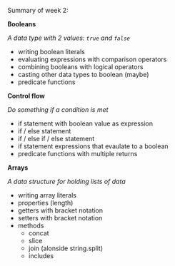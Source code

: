 Summary of week 2:

**Booleans**

_A data type with 2 values: `true` and `false`_

* writing boolean literals
* evaluating expressions with comparison operators
* combining booleans with logical operators
* casting other data types to boolean (maybe)
* predicate functions

**Control flow**

_Do something if a condition is met_

* if statement with boolean value as expression
* if / else statement
* if / else if / else statement
* if statement expressions that evaulate to a boolean
* predicate functions with multiple returns

**Arrays**

_A data structure for holding lists of data_

* writing array literals
* properties (length)
* getters with bracket notation
* setters with bracket notation
* methods
  * concat
  * slice
  * join (alonside string.split)
  * includes
